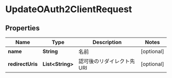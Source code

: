 

# UpdateOAuth2ClientRequest


## Properties

| Name | Type | Description | Notes |
|------------ | ------------- | ------------- | -------------|
|**name** | **String** | 名前 |  [optional] |
|**redirectUris** | **List&lt;String&gt;** | 認可後のリダイレクト先URI |  [optional] |



